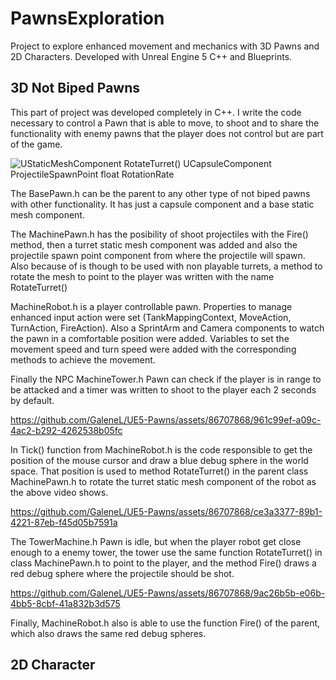 # PawnsExploration

Project to explore enhanced movement and mechanics with 3D Pawns and 2D Characters.
Developed with Unreal Engine 5 C++ and Blueprints.

## 3D Not Biped Pawns
This part of project was developed completely in C++. I write the code necessary to control a Pawn that is able to move, to shoot and to share the functionality with enemy pawns that the player does not control but are part of the game.

![UStaticMeshComponent RotateTurret() UCapsuleComponent ProjectileSpawnPoint float RotationRate](https://github.com/GaleneL/UE5-Pawns/assets/86707868/da25325f-423a-4b12-8d08-5458343a1df2)

The BasePawn.h can be the parent to any other type of not biped pawns with other functionality. It has just a capsule component and a base static mesh component.

The MachinePawn.h has the posibility of shoot projectiles with the Fire() method, then a turret static mesh component was added and also the projectile spawn point component from where the projectile will spawn. Also because of is though to be used with non playable turrets, a method to rotate the mesh to point to the player was written with the name RotateTurret()

MachineRobot.h is a player controllable pawn. Properties to manage enhanced input action were set (TankMappingContext, MoveAction, TurnAction, FireAction). Also a SprintArm and Camera components to watch the pawn in a comfortable position were added. Variables to set the movement speed and turn speed were added with the corresponding methods to achieve the movement.

Finally the NPC MachineTower.h Pawn can check if the player is in range to be attacked and a timer was written to shoot to the player each 2 seconds by default.

https://github.com/GaleneL/UE5-Pawns/assets/86707868/961c99ef-a09c-4ac2-b292-4262538b05fc

In Tick() function from MachineRobot.h is the code responsible to get the position of the mouse cursor and draw a blue debug sphere in the world space. That position is used to method RotateTurret() in the parent class MachinePawn.h to rotate the turret static mesh component of the robot as the above video shows.

https://github.com/GaleneL/UE5-Pawns/assets/86707868/ce3a3377-89b1-4221-87eb-f45d05b7591a

The TowerMachine.h Pawn is idle, but when the player robot get close enough to a enemy tower, the tower use the same function RotateTurret() in class MachinePawn.h to point to the player, and the method Fire() draws a red debug sphere where the projectile should be shot.

https://github.com/GaleneL/UE5-Pawns/assets/86707868/9ac26b5b-e06b-4bb5-8cbf-41a832b3d575

Finally, MachineRobot.h also is able to use the function Fire() of the parent, which also draws the same red debug spheres.

## 2D Character
